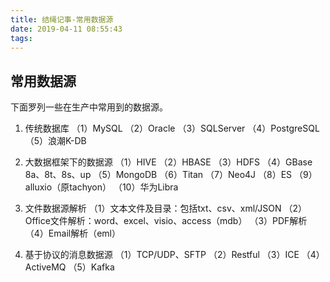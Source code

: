 ```yaml
---
title: 结绳记事-常用数据源
date: 2019-04-11 08:55:43
tags:
---
```


## 常用数据源
下面罗列一些在生产中常用到的数据源。
1. 传统数据库
（1）MySQL
（2）Oracle
（3）SQLServer
（4）PostgreSQL
（5）浪潮K-DB

1. 大数据框架下的数据源
（1）HIVE
（2）HBASE
（3）HDFS
（4）GBase 8a、8t、8s、up
（5）MongoDB
（6）Titan
（7）Neo4J
（8）ES
（9）alluxio（原tachyon）
（10）华为Libra

1. 文件数据源解析
（1）文本文件及目录：包括txt、csv、xml/JSON
（2）Office文件解析：word、excel、visio、access（mdb）
（3）PDF解析
（4）Email解析（eml）

1. 基于协议的消息数据源
（1）TCP/UDP、SFTP
（2）Restful
（3）ICE
（4）ActiveMQ
（5）Kafka


